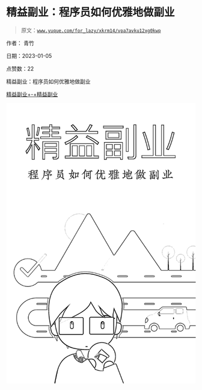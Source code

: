 # 精益副业：程序员如何优雅地做副业

> 原文：[`www.yuque.com/for_lazy/xkrm14/vpa7avku12xg0kwp`](https://www.yuque.com/for_lazy/xkrm14/vpa7avku12xg0kwp)

作者： 青竹 

日期：2023-01-05 

点赞数：22 

精益副业：程序员如何优雅地做副业 

[精益副业+-+精益副业](http://r.ftqq.com/lean-side-bussiness/index.html) 

![](img/018b711c6df5da062926385e356b8bbe.png)  

